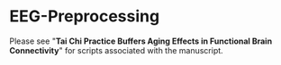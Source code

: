# EEG-Preprocessing

Please see "**Tai Chi Practice Buffers Aging Effects in Functional Brain Connectivity**" for scripts associated with the manuscript. 
